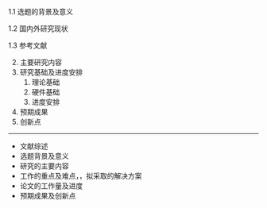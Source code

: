 1.1 选题的背景及意义

1.2 国内外研究现状

1.3 参考文献

2. 主要研究内容
3. 研究基础及进度安排
   1. 理论基础
   2. 硬件基础
   3. 进度安排
4. 预期成果
5. 创新点

_______

+ 文献综述
+ 选题背景及意义
+ 研究的主要内容
+ 工作的重点及难点，，拟采取的解决方案
+ 论文的工作量及进度
+ 预期成果及创新点

# 


